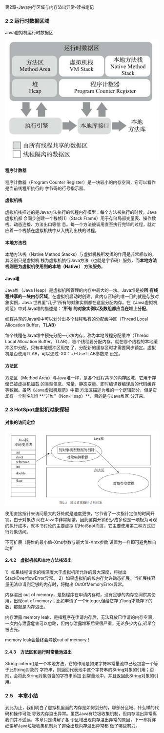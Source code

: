 第2章-Java内存区域与内存溢出异常-读书笔记



### 2.2 运行时数据区域

Java虚拟机运行时数据区



![image-20201129113347757](Jerry-读书笔记.assets/image-20201129113347757.png)

#### 程序计数器

程序计数器（Program Counter Register）是一块较小的内存空间，它可以看作是当前线程所执行的
字节码的行号指示器。

#### 虚拟机栈

虚拟机栈描述的是Java方法执行的线程内存模型：每个方法被执行的时候，Java虚拟机都
会同步创建一个栈帧[1]（Stack Frame）用于存储局部变量表、操作数栈、动态连接、方法出口等信
息。每一个方法被调用直至执行完毕的过程，就对应着一个栈帧在虚拟机栈中从入栈到出栈的过程。

#### 本地方法栈

本地方法栈（Native Method Stacks）与虚拟机栈所发挥的作用是非常相似的，其区别只是虚拟机
栈为虚拟机执行Java方法（也就是字节码）服务，而**本地方法栈则是为虚拟机使用到的本地（Native）**
**方法服务**。

#### Java堆

Java堆（Java Heap）是虚拟机所管理的内存中最大的一块。Java堆是被**所**
**有线程共享的一块内存区域**，在虚拟机启动时创建。此内存区域的唯一目的就是存放对象实例，Java
世界里“几乎”所有的对象实例都在这里分配内存。在《Java虚拟机规范》中对Java堆的描述是：“**所有**
**的对象实例以及数组都应当在堆上分配**。

线程共享的Java堆中可以划分出多个线程私有的分配缓冲区（Thread Local Allocation Buffer，**TLAB**）

每个线程在Java堆中预先分配一小块内存，称为本地线程分配缓冲（Thread Local Allocation
Buffer，TLAB），哪个线程要分配内存，就在哪个线程的本地缓冲区中分配，只有本地缓冲区用完
了，分配新的缓存区时才需要同步锁定。虚拟机是否使用TLAB，可以通过-XX：+/-UseTLAB参数来
设定。

#### 方法区

方法区（Method Area）与Java堆一样，是各个线程共享的内存区域，它用于存储已被虚拟机加载
的类型信息、常量、静态变量、即时编译器编译后的代码缓存等数据。虽然《Java虚拟机规范》中把
方法区描述为堆的一个逻辑部分，但是它却有一个别名叫作**“非堆”（Non-Heap）**，目的是与Java堆区
分开来。



### 2.3 HotSpot虚拟机对象探秘

#### 对象的访问定位

![image-20201129121130335](Jerry-读书笔记.assets/image-20201129121130335.png)

使用直接指针来访问最大的好处就是速度更快，它节省了一次指针定位的时间开销，由于对象访
问在Java中非常频繁，因此这类开销积少成多也是一项极为可观的执行成本，就本书讨论的主要虚拟
机HotSpot而言，它主要使用第二种方式进行对象访问。



不可扩展（将堆的最小值-Xms参数与最大值-Xmx参数
设置为一样即可避免堆自动扩

#### 2.4.2　虚拟机栈和本地方法栈溢出

1）如果线程请求的栈深度大于虚拟机所允许的最大深度，将抛出StackOverflowError异常。
2）如果虚拟机的栈内存允许动态扩展，当扩展栈容量无法申请到足够的内存时，将抛出
OutOfMemoryError异常。

内存溢出 out of memory，是指程序在申请内存时，没有足够的内存空间供其使用，出现out of memory；比如申请了一个integer,但给它存了long才能存下的数，那就是内存溢出。

内存泄露 memory leak，是指程序在申请内存后，无法释放已申请的内存空间，一次内存泄露危害可以忽略，但内存泄露堆积后果很严重，无论多少内存,迟早会被占光。

memory leak会最终会导致out of memory！

#### 2.4.3　方法区和运行时常量池溢出

String::intern()是一个本地方法，它的作用是如果字符串常量池中已经包含一个等于此String对象的
字符串，则返回代表池中这个字符串的String对象的引用；否则，会将此String对象包含的字符串添加
到常量池中，并且返回此String对象的引用。



### 2.5　本章小结

到此为止，我们明白了虚拟机里面的内存是如何划分的，哪部分区域、什么样的代码和操作可能
导致内存溢出异常。虽然Java有垃圾收集机制，但内存溢出异常离我们并不遥远，本章只是讲解了各
个区域出现内存溢出异常的原因，下一章将详细讲解Java垃圾收集机制为了避免出现内存溢出异常都
做了哪些努力。